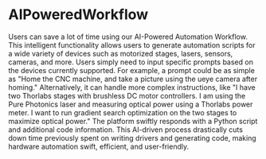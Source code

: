 # AIPoweredWorkflow

Users can save a lot of time using our AI-Powered Automation Workflow. This intelligent functionality allows users to generate automation scripts for a wide variety of devices such as motorized stages, lasers, sensors, cameras, and more. Users simply need to input specific prompts based on the devices currently supported. For example, a prompt could be as simple as "Home the CNC machine, and take a picture using the ueye camera after homing." Alternatively, it can handle more complex instructions, like "I have two Thorlabs stages with brushless DC motor controllers. I am using the Pure Photonics laser and measuring optical power using a Thorlabs power meter. I want to run gradient search optimization on the two stages to maximize optical power." The platform swiftly responds with a Python script and additional code information. This AI-driven process drastically cuts down time previously spent on writing drivers and generating code, making hardware automation swift, efficient, and user-friendly.
